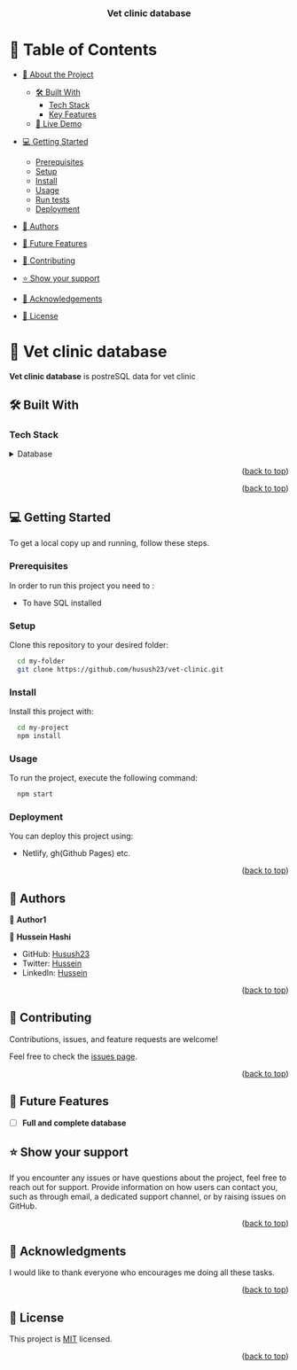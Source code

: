 <a name="readme-top"></a>

<div align="center">

  <h3><b>Vet clinic database</b></h3>

</div>

<!-- TABLE OF CONTENTS -->

# 📗 Table of Contents

- [📖 About the Project](#about-project)
  - [🛠 Built With](#built-with)
    - [Tech Stack](#tech-stack)
    - [Key Features](#key-features)
  - [🚀 Live Demo](#live-demo)
- [💻 Getting Started](#getting-started)
  - [Prerequisites](#prerequisites)
  - [Setup](#setup)
  - [Install](#install)
  - [Usage](#usage)
  - [Run tests](#run-tests)
  - [Deployment](#deployment)
- [👥 Authors](#authors)
- [🔭 Future Features](#future-features)
- [🤝 Contributing](#contributing)
- [⭐️ Show your support](#support)
- [🙏 Acknowledgements](#acknowledgements)

- [📝 License](#license)

<!-- PROJECT DESCRIPTION -->

# 📖 Vet clinic database <a name="about-project"></a>

**Vet clinic database** is postreSQL data for vet clinic

## 🛠 Built With <a name="built-with"></a>

### Tech Stack <a name="tech-stack"></a>

<details>
<summary>Database</summary>
  <ul>
    <li><a href="https://www.postgresql.org/">PostgreSQL</a></li>
  </ul>
</details>

<p align="right">(<a href="#readme-top">back to top</a>)</p>

<p align="right">(<a href="#readme-top">back to top</a>)</p>

<!-- GETTING STARTED -->

## 💻 Getting Started <a name="getting-started"></a>

To get a local copy up and running, follow these steps.

### Prerequisites

In order to run this project you need to :

- To have SQL installed

### Setup

Clone this repository to your desired folder:

```sh
  cd my-folder
  git clone https://github.com/husush23/vet-clinic.git
```

### Install

Install this project with:

```sh
  cd my-project
  npm install
```

### Usage

To run the project, execute the following command:

```sh
  npm start
```

### Deployment

You can deploy this project using:

- Netlify, gh(Github Pages) etc.

<p align="right">(<a href="#readme-top">back to top</a>)</p>

<!-- AUTHORS -->

## 👥 Authors <a name="authors"></a>

👤 **Author1**

👤 **Hussein Hashi**

- GitHub: [Husush23](https://github.com/husush23)
- Twitter: [Hussein](https://twitter.com/HusseinKadare2)
- LinkedIn: [Hussein](https://www.linkedin.com/in/husseinkadare/)

<p align="right">(<a href="#readme-top">back to top</a>)</p>

## 🤝 Contributing <a name="contributing"></a>

Contributions, issues, and feature requests are welcome!

Feel free to check the [issues page](https://github.com/husush23/Math-magician/issues).

<p align="right">(<a href="#readme-top">back to top</a>)</p>

## 🔭 Future Features <a name="future-features"></a>

- [ ] **Full and complete database**
<!-- SUPPORT -->

## ⭐️ Show your support <a name="support"></a>

If you encounter any issues or have questions about the project, feel free to reach out for support. Provide information on how users can contact you, such as through email, a dedicated support channel, or by raising issues on GitHub.

<p align="right">(<a href="#readme-top">back to top</a>)</p>

<!-- ACKNOWLEDGEMENTS -->

## 🙏 Acknowledgments <a name="acknowledgements"></a>

I would like to thank everyone who encourages me doing all these tasks.

<p align="right">(<a href="#readme-top">back to top</a>)</p>

<!-- LICENSE -->

## 📝 License <a name="license"></a>

This project is [MIT](./MIT.md) licensed.

<p align="right">(<a href="#readme-top">back to top</a>)</p>
